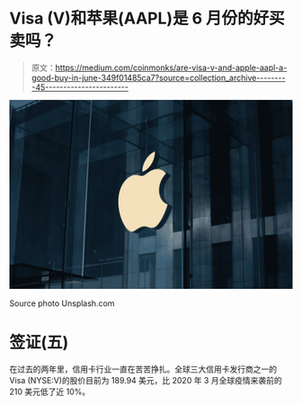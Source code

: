 # Visa (V)和苹果(AAPL)是 6 月份的好买卖吗？

> 原文：<https://medium.com/coinmonks/are-visa-v-and-apple-aapl-a-good-buy-in-june-349f01485ca7?source=collection_archive---------45----------------------->

![](img/d5d0521f58fd78fb0a8ed5d627e95462.png)

Source photo Unsplash.com

# 签证(五)

在过去的两年里，信用卡行业一直在苦苦挣扎。全球三大信用卡发行商之一的 Visa (NYSE:V)的股价目前为 189.94 美元，比 2020 年 3 月全球疫情来袭前的 210 美元低了近 10%。